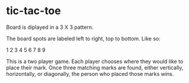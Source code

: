 # tic-tac-toe

Board is diplayed in a 3 X 3 pattern.

The board spots are labeled left to right, top to bottom. Like so:

1 2 3
4 5 6
7 8 9

This is a two player game. Each player chooses where they would like to place their mark. Once three matching marks are found, either vertically, horizontally, or diagonally, the person who placed those marks wins.
